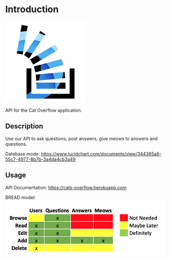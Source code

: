 # Introduction
![Cat Overflow](images/stack-undertow.png)

API for the Cat Overflow application.


## Description
Use our API to ask questions, post answers, give meows to answers and questions.

Database mode: https://www.lucidchart.com/documents/view/344365a8-55c7-4977-8b7b-3a4da4cb3a49

## Usage
API Documentation:  https://cats-overflow.herokuapp.com

BREAD model:
![BREAD Model](images/BREAD-analysis.png)


